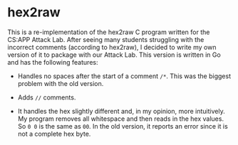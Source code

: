 # hex2raw

This is a re-implementation of the hex2raw C program written for the CS:APP Attack Lab. After seeing many students struggling with the incorrect comments (according to hex2raw), I decided to write my own version of it to package with our Attack Lab. This version is written in Go and has the following features:

- Handles no spaces after the start of a comment `/*`. This was the biggest problem with the old version.

- Adds `//` comments.

- It handles the hex slightly different and, in my opinion, more intuitively. My program removes all whitespace and then reads in the hex values. So `0 0` is the same as `00`. In the old version, it reports an error since it is not a complete hex byte.
